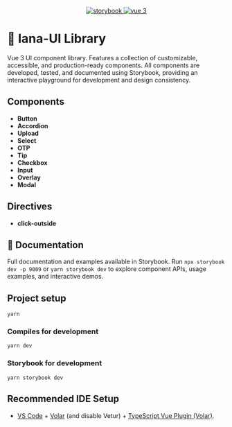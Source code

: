 <p align="center">
  <a href="https://github.com/storybookjs/storybook/tree/next/code/renderers/vue3">
    <img src="https://img.shields.io/badge/storybook-8.1-brightgreen.svg" alt="storybook">
  </a>
   <a href="https://v3.vuejs.org/">
    <img src="https://img.shields.io/badge/vue-3-brightgreen" alt="vue 3">
  </a>
 </p>

# &#x1F9CA; Iana-UI Library

 Vue 3 UI component library. Features a collection of customizable, accessible, and production-ready components. All components are developed, tested, and documented using Storybook, providing an interactive playground for development and design consistency.

## Components

- **Button**
- **Accordion**
- **Upload**
- **Select**
- **OTP**
- **Tip**
- **Checkbox**
- **Input**
- **Overlay**
- **Modal**

## Directives

- **click-outside**

## 📖 Documentation

Full documentation and examples available in Storybook. Run `npx storybook dev -p 9009` or `yarn storybook dev` to explore component APIs, usage examples, and interactive demos.

## Project setup

```
yarn
```

### Compiles for development

```
yarn dev
```

### Storybook for development

```
yarn storybook dev
```

## Recommended IDE Setup

- [VS Code](https://code.visualstudio.com/) + [Volar](https://marketplace.visualstudio.com/items?itemName=Vue.volar) (and disable Vetur) + [TypeScript Vue Plugin (Volar)](https://marketplace.visualstudio.com/items?itemName=Vue.vscode-typescript-vue-plugin).
